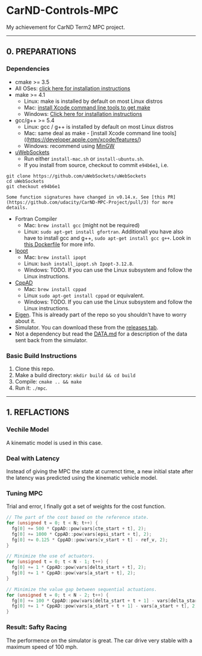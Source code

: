 # CarND-Controls-MPC
My achievement for CarND Term2 MPC project.

---

## 0. PREPARATIONS

### Dependencies

* cmake >= 3.5
 * All OSes: [click here for installation instructions](https://cmake.org/install/)
* make >= 4.1
  * Linux: make is installed by default on most Linux distros
  * Mac: [install Xcode command line tools to get make](https://developer.apple.com/xcode/features/)
  * Windows: [Click here for installation instructions](http://gnuwin32.sourceforge.net/packages/make.htm)
* gcc/g++ >= 5.4
  * Linux: gcc / g++ is installed by default on most Linux distros
  * Mac: same deal as make - [install Xcode command line tools]((https://developer.apple.com/xcode/features/)
  * Windows: recommend using [MinGW](http://www.mingw.org/)
* [uWebSockets](https://github.com/uWebSockets/uWebSockets)
  * Run either `install-mac.sh` or `install-ubuntu.sh`.
  * If you install from source, checkout to commit `e94b6e1`, i.e.
```
git clone https://github.com/uWebSockets/uWebSockets 
cd uWebSockets
git checkout e94b6e1
```
    Some function signatures have changed in v0.14.x. See [this PR](https://github.com/udacity/CarND-MPC-Project/pull/3) for more details.
* Fortran Compiler
  * Mac: `brew install gcc` (might not be required)
  * Linux: `sudo apt-get install gfortran`. Additionall you have also have to install gcc and g++, `sudo apt-get install gcc g++`. Look in [this Dockerfile](https://github.com/udacity/CarND-MPC-Quizzes/blob/master/Dockerfile) for more info.
* [Ipopt](https://projects.coin-or.org/Ipopt)
  * Mac: `brew install ipopt`
  * Linux: `bash install_ipopt.sh Ipopt-3.12.8`. 
  * Windows: TODO. If you can use the Linux subsystem and follow the Linux instructions.
* [CppAD](https://www.coin-or.org/CppAD/)
  * Mac: `brew install cppad`
  * Linux `sudo apt-get install cppad` or equivalent.
  * Windows: TODO. If you can use the Linux subsystem and follow the Linux instructions.
* [Eigen](http://eigen.tuxfamily.org/index.php?title=Main_Page). This is already part of the repo so you shouldn't have to worry about it.
* Simulator. You can download these from the [releases tab](https://github.com/udacity/self-driving-car-sim/releases).
* Not a dependency but read the [DATA.md](./DATA.md) for a description of the data sent back from the simulator.


### Basic Build Instructions

1. Clone this repo.
2. Make a build directory: `mkdir build && cd build`
3. Compile: `cmake .. && make`
4. Run it: `./mpc`.

---
## 1. REFLACTIONS

### Vechile Model
A kinematic model is used in this case.


### Deal with Latency
Instead of giving the MPC the state at currenct time, a new initial state after the latency was predicted using the kinematic vehicle model.

### Tuning MPC
Trial and error, I finally got a set of weights for the cost function.

```cpp
// The part of the cost based on the reference state.    
for (unsigned t = 0; t < N; t++) {
  fg[0] += 500 * CppAD::pow(vars[cte_start + t], 2);
  fg[0] += 1000 * CppAD::pow(vars[epsi_start + t], 2);
  fg[0] += 0.125 * CppAD::pow(vars[v_start + t] - ref_v, 2);
}

// Minimize the use of actuators.
for (unsigned t = 0; t < N - 1; t++) {
  fg[0] += 1 * CppAD::pow(vars[delta_start + t], 2);
  fg[0] += 1 * CppAD::pow(vars[a_start + t], 2);
}

// Minimize the value gap between sequential actuations.
for (unsigned t = 0; t < N - 2; t++) {
  fg[0] += 100 * CppAD::pow(vars[delta_start + t + 1] - vars[delta_start + t], 2);
  fg[0] += 1 * CppAD::pow(vars[a_start + t + 1] - vars[a_start + t], 2);
}
```

### Result: Safty Racing
The performence on the simulator is great. The car drive very stable with a maximum speed of 100 mph.